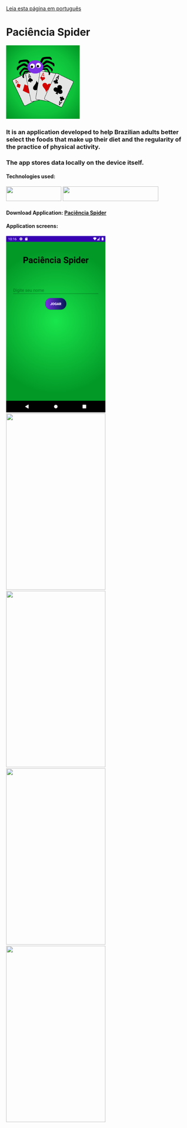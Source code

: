 <a href="README_portuguese.md" target="_blank">Leia esta página em português</a>

# Paciência Spider

<img height="200" width="200" src="/app/src/main/res/drawable/icon_app.png" target="_blank">

### It is an application developed to help Brazilian adults better select the foods that make up their diet and the regularity of the practice of physical activity.

### The app stores data locally on the device itself.

#### Technologies used:
<a target="_blank"><img height="40" width="150" src="https://img.shields.io/badge/Kotlin-049DD9?style=for-the-badge&logo=kotlin&logoColor=orange" target="_blank"></a> <img height="40" width="260" src="https://img.shields.io/badge/Android%20Studio-3DDC84.svg?style=for-the-badge&logo=android-studio&logoColor=white" target="_blank"></a>

#### Download Application: [Paciência Spider](https://github.com/AllanBismarck123/Paciencia-Spider/raw/main/paciencia-spider.apk)

#### Application screens:
<img height="480" width="270" src="assets/Screenshot_20230315_221654.png" target="_blank"> <img height="480" width="270" src="assets/screenshot2.PNG" target="_blank"> 
 <img height="480" width="270" src="assets/screenshot3.PNG" target="_blank"> <img height="480" width="270" src="assets/screenshot4.PNG" target="_blank">
 <img height="480" width="270" src="assets/screenshot12.PNG" target="_blank">
